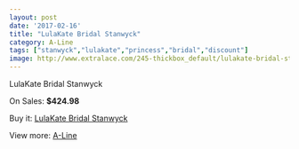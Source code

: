 ```yaml
---
layout: post
date: '2017-02-16'
title: "LulaKate Bridal Stanwyck"
category: A-Line
tags: ["stanwyck","lulakate","princess","bridal","discount"]
image: http://www.extralace.com/245-thickbox_default/lulakate-bridal-stanwyck.jpg
---
```

LulaKate Bridal Stanwyck

On Sales: **$424.98**
<a href="https://www.extralace.com/a-line/114-lulakate-bridal-stanwyck.html"><amp-img layout="responsive" width="600" height="600" src="//www.extralace.com/245-thickbox_default/lulakate-bridal-stanwyck.jpg" alt="LulaKate Bridal Stanwyck 0" /></a>

Buy it: [LulaKate Bridal Stanwyck](https://www.extralace.com/a-line/114-lulakate-bridal-stanwyck.html "LulaKate Bridal Stanwyck")

View more: [A-Line](https://www.extralace.com/2-a-line "A-Line")